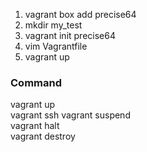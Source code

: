 1. vagrant box add precise64
2. mkdir my_test
3. vagrant init precise64
4. vim Vagrantfile 
5. vagrant up



### Command
vagrant up  
vagrant ssh 
vagrant suspend  
vagrant halt  
vagrant destroy   
